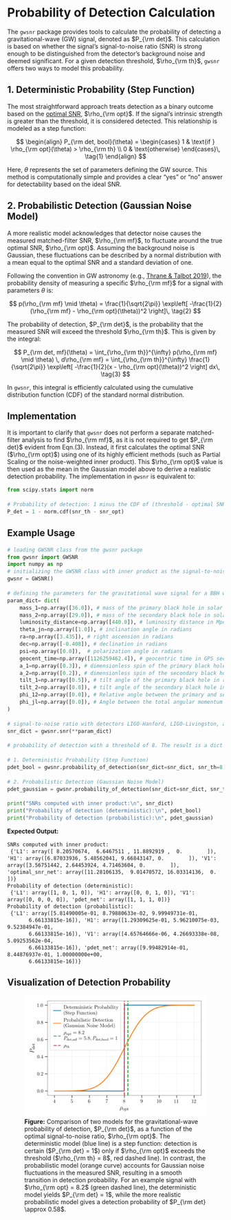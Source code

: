 # Probability of Detection Calculation

The `gwsnr` package provides tools to calculate the probability of detecting a gravitational-wave (GW) signal, denoted as $P_{\rm det}$. This calculation is based on whether the signal’s signal-to-noise ratio (SNR) is strong enough to be distinguished from the detector’s background noise and deemed significant. For a given detection threshold, $\rho_{\rm th}$, `gwsnr` offers two ways to model this probability.


## 1. Deterministic Probability (Step Function)

The most straightforward approach treats detection as a binary outcome based on the [optimal SNR](innerproduct.md#optimal-snr-calculation), $\rho_{\rm opt}$. If the signal’s intrinsic strength is greater than the threshold, it is considered detected. This relationship is modeled as a step function:

$$
\begin{align}
P_{\rm det, bool}(\theta) =
\begin{cases}
1 & \text{if } \rho_{\rm opt}(\theta) > \rho_{\rm th} \\
0 & \text{otherwise}
\end{cases}\, \tag{1}
\end{align}
$$

Here, $\theta$ represents the set of parameters defining the GW source. This method is computationally simple and provides a clear “yes” or “no” answer for detectability based on the ideal SNR.

## 2. Probabilistic Detection (Gaussian Noise Model)

A more realistic model acknowledges that detector noise causes the measured matched-filter SNR, $\rho_{\rm mf}$, to fluctuate around the true optimal SNR, $\rho_{\rm opt}$. Assuming the background noise is Gaussian, these fluctuations can be described by a normal distribution with a mean equal to the optimal SNR and a standard deviation of one.

Following the convention in GW astronomy (e.g., [Thrane & Talbot 2019](https://arxiv.org/abs/1809.02293)), the probability density of measuring a specific $\rho_{\rm mf}$ for a signal with parameters $\theta$ is:

$$
p(\rho_{\rm mf} \mid \theta) = \frac{1}{\sqrt{2\pi}} \exp\left[ -\frac{1}{2}(\rho_{\rm mf} - \rho_{\rm opt}(\theta))^2 \right]\, \tag{2}
$$

The probability of detection, $P_{\rm det}$, is the probability that the measured SNR will exceed the threshold $\rho_{\rm th}$. This is given by the integral:

$$
P_{\rm det, mf}(\theta) = \int_{\rho_{\rm th}}^{\infty} p(\rho_{\rm mf} \mid \theta) \, d\rho_{\rm mf}
= \int_{\rho_{\rm th}}^{\infty} \frac{1}{\sqrt{2\pi}} \exp\left[ -\frac{1}{2}(x - \rho_{\rm opt}(\theta))^2 \right] dx\, \tag{3}
$$

In `gwsnr`, this integral is efficiently calculated using the cumulative distribution function (CDF) of the standard normal distribution.

## Implementation

It is important to clarify that `gwsnr` does not perform a separate matched-filter analysis to find $\rho_{\rm mf}$, as it is not required to get $P_{\rm det}$ evident from Eqn.(3). Instead, it first calculates the optimal SNR ($\rho_{\rm opt}$) using one of its highly efficient methods (such as Partial Scaling or the noise-weighted inner product). This $\rho_{\rm opt}$ value is then used as the mean in the Gaussian model above to derive a realistic detection probability. The implementation in `gwsnr` is equivalent to:

```python
from scipy.stats import norm

# Probability of detection: 1 minus the CDF of (threshold - optimal SNR)
P_det = 1 - norm.cdf(snr_th - snr_opt)
```

## Example Usage

```python
# loading GWSNR class from the gwsnr package
from gwsnr import GWSNR
import numpy as np
# initializing the GWSNR class with inner product as the signal-to-noise ratio type
gwsnr = GWSNR()

# defining the parameters for the gravitational wave signal for a BBH with GW150914 like parameters
param_dict= dict(
    mass_1=np.array([36.0]), # mass of the primary black hole in solar masses
    mass_2=np.array([29.0]), # mass of the secondary black hole in solar masses
    luminosity_distance=np.array([440.0]), # luminosity distance in Mpc
    theta_jn=np.array([1.0]), # inclination angle in radians
    ra=np.array([3.435]), # right ascension in radians
    dec=np.array([-0.408]), # declination in radians
    psi=np.array([0.0]),  # polarization angle in radians
    geocent_time=np.array([1126259462.4]), # geocentric time in GPS seconds
    a_1=np.array([0.3]), # dimensionless spin of the primary black hole
    a_2=np.array([0.2]), # dimensionless spin of the secondary black hole
    tilt_1=np.array([0.5]), # tilt angle of the primary black hole in radians
    tilt_2=np.array([0.8]), # tilt angle of the secondary black hole in radians
    phi_12=np.array([0.0]), # Relative angle between the primary and secondary spin of the binary in radians
    phi_jl=np.array([0.0]), # Angle between the total angular momentum and the orbital angular momentum in radians
)

# signal-to-noise ratio with detectors LIGO-Hanford, LIGO-Livingston, and Virgo with O4 observing run sensitivity
snr_dict = gwsnr.snr(**param_dict)

# probability of detection with a threshold of 8. The result is a dict with keys as detector names and values as the detection probabilities, and also the network detection probability.

# 1. Deterministic Probability (Step Function)
pdet_bool = gwsnr.probability_of_detection(snr_dict=snr_dict, snr_th=8, snr_th_net=8, type="bool") 

# 2. Probabilistic Detection (Gaussian Noise Model)
pdet_gaussian = gwsnr.probability_of_detection(snr_dict=snr_dict, snr_th=8, snr_th_net=8, type="matched_filter")

print("SNRs computed with inner product:\n", snr_dict)
print("Probability of detection (deterministic):\n", pdet_bool)
print("Probability of detection (probabilistic):\n", pdet_gaussian)
``` 

**Expected Output:**

```
SNRs computed with inner product:
 {'L1': array([ 8.20570674,  6.6467511 , 11.8892919 ,  0.        ]), 'H1': array([6.87033936, 5.48562041, 9.66843147, 0.        ]), 'V1': array([3.56751442, 2.64453924, 4.71463604, 0.        ]), 'optimal_snr_net': array([11.28106135,  9.01470572, 16.03314136,  0.        ])}
Probability of detection (deterministic):
 {'L1': array([1, 0, 1, 0]), 'H1': array([0, 0, 1, 0]), 'V1': array([0, 0, 0, 0]), 'pdet_net': array([1, 1, 1, 0])}
Probability of detection (probabilistic):
 {'L1': array([5.81490005e-01, 8.79880633e-02, 9.99949731e-01,
       6.66133815e-16]), 'H1': array([1.29309625e-01, 5.96210075e-03, 9.52384947e-01,
       6.66133815e-16]), 'V1': array([4.65764666e-06, 4.26693338e-08, 5.09253562e-04,
       6.66133815e-16]), 'pdet_net': array([9.99482914e-01, 8.44876937e-01, 1.00000000e+00,
       6.66133815e-16])}
```

## Visualization of Detection Probability

<div align="center">
<figure>
    <img src="_static/pdet_comparison.png" alt="Probability of Detection Comparison" width="600"/>
    <figcaption align="left"><b>Figure:</b> Comparison of two models for the gravitational-wave probability of detection, $P_{\rm det}$, as a function of the optimal signal-to-noise ratio, $\rho_{\rm opt}$. The deterministic model (blue line) is a step function: detection is certain ($P_{\rm det} = 1$) only if $\rho_{\rm opt}$ exceeds the threshold ($\rho_{\rm th} = 8$, red dashed line). In contrast, the probabilistic model (orange curve) accounts for Gaussian noise fluctuations in the measured SNR, resulting in a smooth transition in detection probability. For an example signal with $\rho_{\rm opt} = 8.2$ (green dashed line), the deterministic model yields $P_{\rm det} = 1$, while the more realistic probabilistic model gives a detection probability of $P_{\rm det} \approx 0.58$.
    </figcaption>
</figure>
</div>


<!-- ## Probability of Detection Calculation

The `gwsnr` package provides tools to evaluate the probability of detecting a GW signal, denoted as $P_{\rm det}$. The calculation is based on whether the observed SNR exceeds a specified threshold, $\rho_{\rm th}$, for either individual detectors or a detector network. For most practical applications with Gaussian noise, using an SNR threshold is a reliable (proxy) criterion for detection.

Within gwsnr, two principal approaches are available for computing $P_{\rm det}$: one based on the optimal SNR, $\rho_{\rm opt}$, and another that considers the statistical nature of the matched-filter SNR, $\rho_{\rm mf}$.

## Detection Probability Using the Optimal SNR

When using the optimal SNR, the detection criterion is straightforward. A signal is considered detected if $\rho_{\rm opt}$ surpasses the threshold $\rho_{\rm th}$. In this case, the detection probability is represented as a step function:

$$
P_{\rm det} = P(\theta\mid \rho_{\rm opt}) =
\begin{cases}
1 & \text{if } \rho_{\rm opt} > \rho_{\rm th}, \\
0 & \text{otherwise},
\end{cases}
$$

where $\theta$ represents the set of parameters for the GW signal.

## Detection Probability with Matched-Filter SNR

For a more realistic scenario, the matched-filter SNR, $\rho_{\rm mf}$, fluctuates due to noise and follows a normal distribution with mean $\rho_{\rm opt}(\theta)$ and unit variance for a given set of parameters $\theta$. Following [Thrane et al. 2019](https://arxiv.org/abs/1809.02293), the probability density for measuring a particular value $\rho_{\rm mf}$ is

$$
p(\rho_{\rm mf} | \theta) = \frac{1}{\sqrt{2\pi}} \exp\left[-\frac{1}{2} \left( \rho_{\rm mf} - \rho_{\rm opt}(\theta) \right)^2 \right].
$$

The probability that the measured SNR exceeds the threshold, i.e., the probability of detection, is then given by

$$
P_{\rm det} = P(\theta\mid \rho_{\rm opt}) = \int_{\rho_{\rm th}}^{\infty} \frac{1}{\sqrt{2\pi}} \exp\left[ -\frac{1}{2} (x - \rho_{\rm opt}(\theta))^2 \right] dx.
$$

Numerically, the integral for the probability of detection can be evaluated using the cumulative distribution function (CDF) of the standard normal distribution. In practice, this is implemented in `gwsnr` as

```python
P_det = 1 - norm.cdf(snr_th - snr_opt)
```

**Note:** This way of calculating $\rho_{\rm mf}$ doesn't involve matched-filter SNR calculation, but rather uses the optimal SNR $\rho_{\rm opt}$, which is computed using the noise-weighted inner product method or the Partial Scaling method, and then Pdet is derived from the assumption of Gaussian noise.

## Example Usage

Here is an example of how to compute the probability of detection using `gwsnr`:

```python
# loading GWSNR class from the gwsnr package
import gwsnr
import numpy as np

# initializing the GWSNR class with inner product as the signal-to-noise ratio type
gwsnr = gwsnr.GWSNR(snr_type='inner_product', waveform_approximant='IMRPhenomXPHM')

# defining the parameters for the gravitational wave signal for a BBH with GW150914 like parameters
param_dict= dict(
    mass_1=np.array([36.0]), # mass of the primary black hole in solar masses
    mass_2=np.array([29.0]), # mass of the secondary black hole in solar masses
    luminosity_distance=np.array([440.0]), # luminosity distance in Mpc
    theta_jn=np.array([1.0]), # inclination angle in radians
    ra=np.array([3.435]), # right ascension in radians
    dec=np.array([-0.408]), # declination in radians
    psi=np.array([0.0]),  # polarization angle in radians
    geocent_time=np.array([1126259462.4]), # geocentric time in GPS seconds
    a_1=np.array([0.3]), # dimensionless spin of the primary black hole
    a_2=np.array([0.2]), # dimensionless spin of the secondary black hole
    tilt_1=np.array([0.5]), # tilt angle of the primary black hole in radians
    tilt_2=np.array([0.8]), # tilt angle of the secondary black hole in radians
    phi_12=np.array([0.0]), # Relative angle between the primary and secondary spin of the binary in radians
    phi_jl=np.array([0.0]), # Angle between the total angular momentum and the orbital angular momentum in radians
)

# 
# signal-to-noise ratio with detectors LIGO-Hanford, LIGO-Livingston, and Virgo with O4 observing run sensitivity
snr_dict = gwsnr.snr(**param_dict)

# Calculate the probability of detection with a threshold of 8 for matched filter SNR
pdet = gwsnr.probability_of_detection(snr_dict=snr_dict, snr_th=8., snr_th_net=8., type="matched_filter") # or type="bool"
``` -->